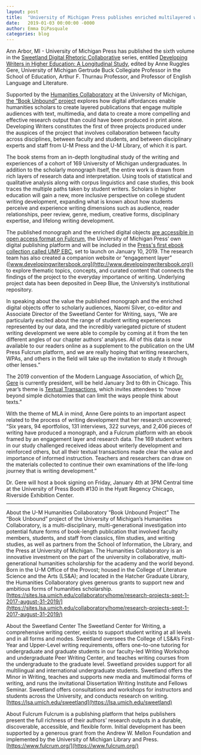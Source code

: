 ```yaml
---
layout: post
title:  "University of Michigan Press publishes enriched multilayered work on college students’ writerly development on Fulcrum"
date:   2019-01-03 00:00:00 -0000
author: Emma DiPasquale
categories: blog
---
```

Ann Arbor, MI - University of Michigan Press has published the sixth volume in the [Sweetland Digital Rhetoric Collaborative](http://www.digitalrhetoriccollaborative.org/) series, entitled [Developing Writers in Higher Education: A Longitudinal Study](https://www.press.umich.edu/10079890/developing_writers_in_higher_education), edited by Anne Ruggles Gere, University of Michigan Gertrude Buck Collegiate Professor in the School of Education, Arthur F. Thurnau Professor, and Professor of English Language and Literature.

Supported by the [Humanities Collaboratory](https://sites.lsa.umich.edu/collaboratory/) at the University of Michigan, [the “Book Unbound” project](https://blog.press.umich.edu/2017/08/u-m-humanities-collaboratory-funds-book-unbound-project-to-improve-the-practice-of-digital-publication-in-the-humanities/) explores how digital affordances enable humanities scholars to create layered publications that engage multiple audiences with text, multimedia, and data to create a more compelling and effective research output than could have been produced in print alone. Developing Writers constitutes the first of three projects produced under the auspices of the project that involves collaboration between faculty across disciplines, between faculty and students, and between disciplinary experts and staff from U-M Press and the U-M Library, of which it is part.

The book stems from an in-depth longitudinal study of the writing and experiences of a cohort of 169 University of Michigan undergraduates. In addition to the scholarly monograph itself, the entire work is drawn from rich layers of research data and interpretation. Using tools of statistical and qualitative analysis along with corpus linguistics and case studies, this book traces the multiple paths taken by student writers. Scholars in higher education will gain a new, more inclusive perspective on college student writing development, expanding what is known about how students perceive and experience writing dimensions such as audience, reader relationships, peer review, genre, medium, creative forms, disciplinary expertise, and lifelong writing development.

The published monograph and the enriched digital objects [are accessible in open access format on Fulcrum](https://doi.org/10.3998/mpub.10079890), the University of Michigan Press’ own digital publishing platform and will be included in the [Press's first ebook collection called UMP EBC](https://blog.press.umich.edu/2018/12/ump-ebook-collection-webinar-link/), set to launch on January 10, 2019. The research team has also created a companion website or “engagement layer” ([www.developingwritersbook.org](http://www.developingwritersbook.org)) to explore thematic topics, concepts, and curated content that connects the findings of the project to the everyday importance of writing. Underlying project data has been deposited in Deep Blue, the University’s institutional repository.

In speaking about the value the published monograph and the enriched digital objects offer to scholarly audiences, Naomi Silver, co-editor and Associate Director of the Sweetland Center for Writing, says, “We are particularly excited about the range of student writing experiences represented by our data, and the incredibly variegated picture of student writing development we were able to compile by coming at it from the ten different angles of our chapter authors’ analyses. All of this data is now available to our readers online as a supplement to the publication on the UM Press Fulcrum platform, and we are really hoping that writing researchers, WPAs, and others in the field will take up the invitation to study it through other lenses.”

The 2019 convention of the Modern Language Association, of which [Dr. Gere](https://www.mla.org/About-Us/Governance/Committees/Committee-Listings/Governance-and-Conventions/MLA-Officers-and-Members-of-the-Executive-Council/Anne-Ruggles-Gere) is currently president, will be held January 3rd to 6th in Chicago. This year’s theme is [Textual Transactions](https://www.mla.org/Convention/MLA-2019/2019-Presidential-Theme), 
which invites attendees to “move beyond simple dichotomies that can limit the ways people think about texts.” 

With the theme of MLA in mind, Anne Gere points to an important aspect related to the process of writing development that her research uncovered; “Six years, 94 eportfolios, 131 interviews, 322 surveys, and 2,406 pieces of writing have produced a monograph, and a Fulcrum platform with an ebook framed by an engagement layer and research data. The 169 student writers in our study challenged received ideas about writerly development and reinforced others, but all their textual transactions made clear the value and importance of informed instruction.  Teachers and researchers can draw on the materials collected to continue their own examinations of the life-long journey that is writing development.” 

Dr. Gere will host a book signing on Friday, January 4th at 3PM Central time at the University of Press Booth #130 in the Hyatt Regency Chicago, Riverside Exhibition Center.

---
About the U-M Humanities Collaboratory “Book Unbound Project”
The “Book Unbound” project of the University of Michigan’s Humanities Collaboratory, is a multi-disciplinary, multi-generational investigation into potential future forms of book-length publication that involved faculty members, students, and staff from classics, film studies, and writing studies, as well as partners from the School of Information, the Library, and the Press at University of Michigan. The Humanities Collaboratory is an innovative investment on the part of the university in collaborative, multi-generational humanities scholarship for the academy and the world beyond. Born in the U-M Office of the Provost; housed in the College of Literature Science and the Arts (LS&A); and located in the Hatcher Graduate Library, the Humanities Collaboratory gives generous grants to support new and ambitious forms of humanities scholarship.
[https://sites.lsa.umich.edu/collaboratory/home/research-projects-sept-1-2017-august-31-2019/](https://sites.lsa.umich.edu/collaboratory/home/research-projects-sept-1-2017-august-31-2019/) 

About the Sweetland Center
The Sweetland Center for Writing, a comprehensive writing center, exists to support student writing at all levels and in all forms and modes. Sweetland oversees the College of LS&A’s First-Year and Upper-Level writing requirements, offers one-to-one tutoring for undergraduate and graduate students in our faculty-led Writing Workshop and undergraduate Peer Writing Center, and teaches writing courses from the undergraduate to the graduate level. Sweetland provides support for all multilingual and international undergraduate students. Sweetland offers the Minor in Writing, teaches and supports new media and multimodal forms of writing, and runs the invitational Dissertation Writing Institute and Fellows Seminar. Sweetland offers consultations and workshops for instructors and students across the University, and conducts research on writing.
[https://lsa.umich.edu/sweetland](https://lsa.umich.edu/sweetland) 

About Fulcrum
Fulcrum is a publishing platform that helps publishers present the full richness of their authors' research outputs in a durable, discoverable, accessible, and flexible form. Initial development has been supported by a generous grant from the Andrew W. Mellon Foundation and implemented by the University of Michigan Library and Press.
[https://www.fulcrum.org/](https://www.fulcrum.org/)
